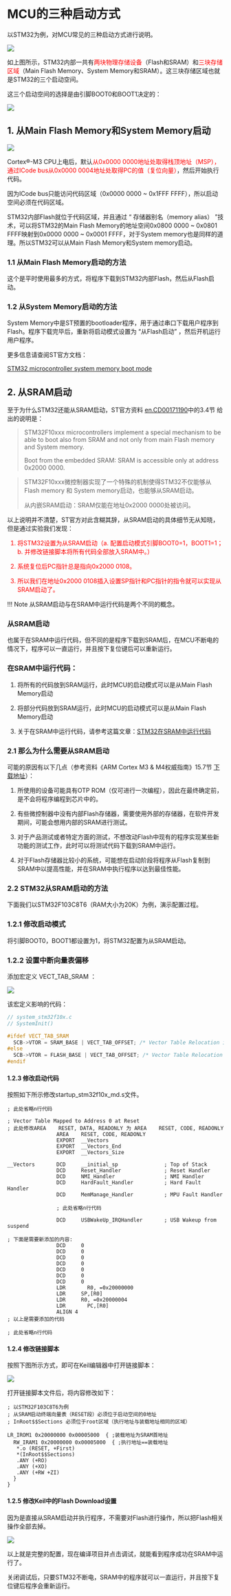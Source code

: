 # MCU的三种启动方式

以STM32为例，对MCU常见的三种启动方式进行说明。


![](../../../assets/images/STM32/boot/stm32_memory.png)

如上图所示，STM32内部一共有<font color=red>两块物理存储设备</font>（Flash和SRAM）和<font color=red>三块存储区域</font>（Main Flash Memory、System Memory和SRAM）。这三块存储区域也就是STM32的三个启动空间。

这三个启动空间的选择是由引脚BOOT0和BOOT1决定的：

![](../../../assets/images/STM32/boot/boot_modes.png)

## 1. 从Main Flash Memory和System Memory启动

![](../../../assets/images/STM32/boot/memory_map.png)

Cortex®-M3 CPU上电后，默认<font color=red>从0x0000 0000地址处取得栈顶地址（MSP），通过ICode bus从0x0000 0004地址处取得PC的值（复位向量）</font>，然后开始执行代码。

因为ICode bus只能访问代码区域（0x0000 0000 ~ 0x1FFF FFFF），所以启动空间必须在代码区域。

STM32内部Flash就位于代码区域，并且通过 “ 存储器别名（memory alias） ”技术，可以将STM32的Main Flash Memory的地址空间0x0800 0000 ~ 0x0801 FFFF映射到0x0000 0000 ~ 0x0001 FFFF，对于System memory也是同样的道理。所以STM32可以从Main Flash Memory和System memory启动。

### 1.1 从Main Flash Memory启动的方法

这个是平时使用最多的方式，将程序下载到STM32内部Flash，然后从Flash启动。

### 1.2 从System Memory启动的方法

System Memory中是ST预置的bootloader程序，用于通过串口下载用户程序到Flash。程序下载完毕后，重新将启动模式设置为 “从Flash启动” ，然后开机运行用户程序。

更多信息请查阅ST官方文档：

[STM32 microcontroller system memory boot mode](https://www.st.com/content/ccc/resource/technical/document/application_note/b9/9b/16/3a/12/1e/40/0c/CD00167594.pdf/files/CD00167594.pdf/jcr:content/translations/en.CD00167594.pdf)

## 2. 从SRAM启动

至于为什么STM32还能从SRAM启动，ST官方资料 [en.CD00171190](https://www.st.com/content/ccc/resource/technical/document/reference_manual/59/b9/ba/7f/11/af/43/d5/CD00171190.pdf/files/CD00171190.pdf/jcr:content/translations/en.CD00171190.pdf)中的3.4节 给出的说明是：

> STM32F10xxx microcontrollers implement a special 
mechanism to be able to boot also from SRAM and not only from main Flash memory and System memory.
>
> Boot from the embedded SRAM: SRAM is accessible only at address 0x2000 0000.

> STM32F10xxx微控制器实现了一个特殊的机制使得STM32不仅能够从Flash memory 和 System memory启动，也能够从SRAM启动。
>
> 从内嵌SRAM启动：SRAM仅能在地址0x2000 0000处被访问。

以上说明并不清楚，ST官方对此含糊其辞，从SRAM启动的具体细节无从知晓，但是通过实验我们发现：

<font color=red>

1. 将STM32设置为从SRAM启动（a. 配置启动模式引脚BOOT0=1，BOOT1=1；b. 并修改链接脚本将所有代码全部放入SRAM中。）

2. 系统复位后PC指针总是指向0x2000 0108。

3. 所以我们在地址0x2000 0108插入设置SP指针和PC指针的指令就可以实现从SRAM启动了。

</font>

!!! Note
    从SRAM启动与在SRAM中运行代码是两个不同的概念。

### 从SRAM启动

也属于在SRAM中运行代码，但不同的是程序下载到SRAM后，在MCU不断电的情况下，程序可以一直运行，并且按下复位键后可以重新运行。

### 在SRAM中运行代码：

1. 将所有的代码放到SRAM运行，此时MCU的启动模式可以是从Main Flash Memory启动

2. 将部分代码放到SRAM运行，此时MCU的启动模式可以是从Main Flash Memory启动

3. 关于在SRAM中运行代码，请参考这篇文章：[STM32在SRAM中运行代码](stm32_run_code_in_ram.md)

### 2.1 那么为什么需要从SRAM启动

可能的原因有以下几点（参考资料《ARM Cortex M3 & M4权威指南》15.7节 [下载地址](../tools/stm32_books.md)）：

1. 所使用的设备可能具有OTP ROM（仅可进行一次编程），因此在最终确定前，是不会将程序编程到芯片中的。

2. 有些微控制器中没有内部Flash存储器，需要使用外部的存储器，在软件开发期间，可能会想用内部的SRAM进行测试。

3. 对于产品测试或者特定方面的测试，不想改动Flash中现有的程序实现某些新功能的测试工作，此时可以将测试代码下载到SRAM中运行。

4. 对于Flash存储器比较小的系统，可能想在启动阶段将程序从Flash复制到SRAM中以提高性能，并在SRAM中执行程序以达到最佳性能。

### 2.2 STM32从SRAM启动的方法

下面我们以STM32F103C8T6（RAM大小为20K）为例，演示配置过程。

### 1.2.1 修改启动模式

将引脚BOOT0，BOOT1都设置为1，将STM32配置为从SRAM启动。

### 1.2.2 设置中断向量表偏移

添加宏定义 VECT_TAB_SRAM ：

![](../../../assets/images/STM32/boot/set_vtor.png)

该宏定义影响的代码：

```c
// system_stm32f10x.c
// SystemInit()

#ifdef VECT_TAB_SRAM
  SCB->VTOR = SRAM_BASE | VECT_TAB_OFFSET; /* Vector Table Relocation in Internal SRAM. */
#else
  SCB->VTOR = FLASH_BASE | VECT_TAB_OFFSET; /* Vector Table Relocation in Internal FLASH. */
#endif 
```

#### 1.2.3 修改启动代码

按照如下所示修改startup_stm32f10x_md.s文件。

```assembly
; 此处省略n行代码

; Vector Table Mapped to Address 0 at Reset
; 此处修改AREA    RESET, DATA, READONLY 为 AREA    RESET, CODE, READONLY
                AREA    RESET, CODE, READONLY
                EXPORT  __Vectors
                EXPORT  __Vectors_End
                EXPORT  __Vectors_Size

__Vectors       DCD     __initial_sp               ; Top of Stack
                DCD     Reset_Handler              ; Reset Handler
                DCD     NMI_Handler                ; NMI Handler
                DCD     HardFault_Handler          ; Hard Fault Handler
                DCD     MemManage_Handler          ; MPU Fault Handler
                
                ; 此处省略n行代码

                DCD     USBWakeUp_IRQHandler       ; USB Wakeup from suspend

; 下面是需要新添加的内容:
                DCD     0
                DCD     0
                DCD     0
                DCD     0
                DCD     0
                DCD     0
                DCD     0
                LDR		  R0, =0x20000000
                LDR     SP,[R0]
                LDR     R0, =0x20000004	
                LDR		  PC,[R0]
                ALIGN 4
; 以上是需要添加的代码

; 此处省略n行代码
```


#### 1.2.4 修改链接脚本

按照下图所示方式，即可在Keil编辑器中打开链接脚本：

![](../../../assets/images/STM32/boot/stm32_boot_from_sram_link_script.png)

打开链接脚本文件后，将内容修改如下：

```
; 以STM32F103C8T6为例
; 从SRAM启动终端向量表（RESET段）必须位于启动空间的0地址
; InRoot$$Sections 必须位于root区域（执行地址与装载地址相同的区域）

LR_IROM1 0x20000000 0x00005000  { ;装载地址为SRAM首地址
  RW_IRAM1 0x20000000 0x00005000  { ;执行地址==装载地址
   *.o (RESET, +First)
   *(InRoot$$Sections)
   .ANY (+RO)
   .ANY (+XO)
   .ANY (+RW +ZI)
  }
}
```

#### 1.2.5 修改Keil中的Flash Download设置

因为是直接从SRAM启动并执行程序，不需要对Flash进行操作，所以把Flash相关操作全部去掉。

![](../../../assets/images/STM32/boot/stm32_boot_from_sram_set_flash_download.png)

以上就是完整的配置，现在编译项目并点击调试，就能看到程序成功在SRAM中运行了。

关闭调试后，只要STM32不断电，SRAM中的程序就可以一直运行，并且按下复位键后程序会重新运行。
